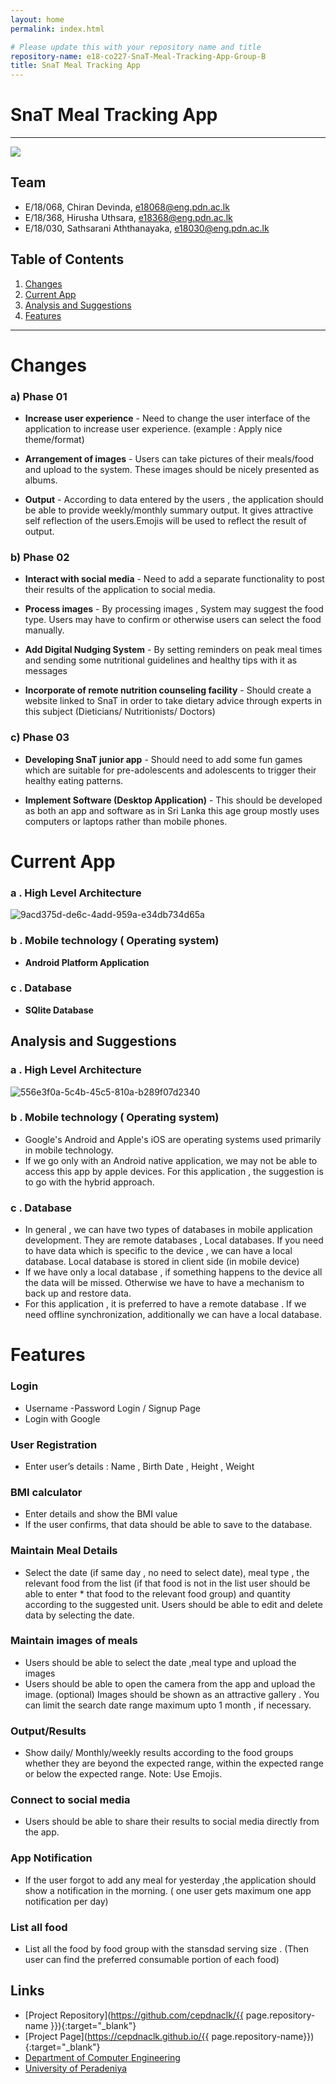 ```yaml
---
layout: home
permalink: index.html

# Please update this with your repository name and title
repository-name: e18-co227-SnaT-Meal-Tracking-App-Group-B
title: SnaT Meal Tracking App
---
```


[comment]: # "This is the standard layout for the project, but you can clean this and use your own template"

# SnaT Meal Tracking App

---

![](https://s3.amazonaws.com/img.mynetdiary.com/images/iphonex@1x.png)


## Team
-  E/18/068, Chiran Devinda, [e18068@eng.pdn.ac.lk](mailto:name@email.com)
-  E/18/368, Hirusha Uthsara, [e18368@eng.pdn.ac.lk](mailto:name@email.com)
-  E/18/030, Sathsarani Aththanayaka, [e18030@eng.pdn.ac.lk](mailto:name@email.com)

## Table of Contents
1. [Changes](#changes)
2. [Current App](#current-app)
3. [Analysis and Suggestions](#analysis-and-suggestions)
4. [Features](#features)

---

# Changes


### a) Phase 01

 * __Increase  user experience__ - Need to change  the user interface  of the  application  to increase user experience.  (example : Apply nice  theme/format)

 * __Arrangement  of  images__ - Users can take pictures  of  their meals/food and  upload to the system. These  images should  be  nicely presented as albums. 

 * __Output__  - According  to data  entered  by the  users , the application should be able to provide weekly/monthly summary output.  It gives attractive self reflection of the users.Emojis  will be used to reflect the result of output.



### b) Phase 02


* __Interact with social media__ -  Need to add a separate  functionality to post their results of the application  to social media. 

* __Process images__ -  By  processing images , System may suggest the food  type.  Users may have to confirm or  otherwise  users can select the food manually.   

* __Add Digital Nudging System__ - By setting reminders on peak meal times and sending some nutritional guidelines and healthy tips with it as messages

* __Incorporate of remote nutrition counseling facility__ - Should create a website linked to SnaT in order to take dietary advice through experts in this subject (Dieticians/ Nutritionists/ Doctors)



### c) Phase 03


* __Developing SnaT junior app__ - Should need to add some fun games which are suitable for pre-adolescents and adolescents to trigger their healthy eating patterns. 

* __Implement Software (Desktop  Application)__ - This should be developed as both an app and software as in Sri Lanka this age group mostly uses computers or laptops rather than mobile phones. 


# Current App


### a . High Level Architecture

![9acd375d-de6c-4add-959a-e34db734d65a](https://user-images.githubusercontent.com/73680106/172762386-ab954aa2-e471-409a-92e3-5312c2a4f5f5.jpg)

### b . Mobile technology ( Operating system)
* __Android Platform Application__

### c . Database
* __SQlite Database__


## Analysis and Suggestions

### a . High Level Architecture
![556e3f0a-5c4b-45c5-810a-b289f07d2340](https://user-images.githubusercontent.com/73680106/172762223-20373859-0953-4a95-87ff-67e3fa7eed9d.jpg)

### b . Mobile technology ( Operating system)
* Google's Android and Apple's iOS are operating systems used primarily in mobile technology.
* If we go only with an Android native application, we may not be able to access  this app by apple devices.
For this application , the suggestion is  to go with the hybrid approach.


### c . Database
* In general , we can have two types of databases  in mobile application development. They are remote  databases , Local databases. If you need to have data which is specific to the device , we can have a local database. Local database is stored in client side (in mobile device)
* If we have only a local database , if something happens to the  device all  the data will be missed.  Otherwise we have to have a  mechanism to back up and restore  data. 
* For this  application , it is preferred  to have a remote  database .  If we need offline synchronization, additionally we can have a local database.


# Features

### Login 
* Username -Password Login /  Signup Page
* Login with Google

### User Registration 
* Enter user’s details : Name , Birth Date , Height , Weight

### BMI calculator 
* Enter details and show the BMI value
* If the user confirms, that data should be able to save to the database.  

	     
### Maintain Meal Details 
* Select  the date (if same day , no need to select date), meal type  , the relevant food from the list (if that food is not  in the list user should be able to enter * that food to the relevant food group) and quantity according  to the suggested  unit.
 Users should be able to edit and delete data by selecting  the date.

### Maintain images  of meals
* Users should be able to select the date ,meal type and upload the images 
* Users should be able to  open the camera  from the app  and upload  the image. (optional)
Images should be shown as an attractive  gallery  . You can limit the search date  range maximum upto 1 month , if necessary.
  
### Output/Results
* Show   daily/ Monthly/weekly results according to the food groups whether they are beyond the expected range, within the expected  range or below the expected range. Note: Use Emojis.
		
### Connect  to social  media
* Users should  be able to share their  results  to social media directly from the app.

### App Notification
* If the user forgot to add  any meal for yesterday ,the application should show a notification  in the morning.  (  one user  gets  maximum one app notification per day)

### List  all  food 
* List all the food by food group  with the stansdad serving size . (Then user can find the  preferred  consumable portion of each food)  




## Links

- [Project Repository](https://github.com/cepdnaclk/{{ page.repository-name }}){:target="_blank"}
- [Project Page](https://cepdnaclk.github.io/{{ page.repository-name}}){:target="_blank"}
- [Department of Computer Engineering](http://www.ce.pdn.ac.lk/)
- [University of Peradeniya](https://eng.pdn.ac.lk/)


[//]: # (Please refer this to learn more about Markdown syntax)
[//]: # (https://github.com/adam-p/markdown-here/wiki/Markdown-Cheatsheet)
